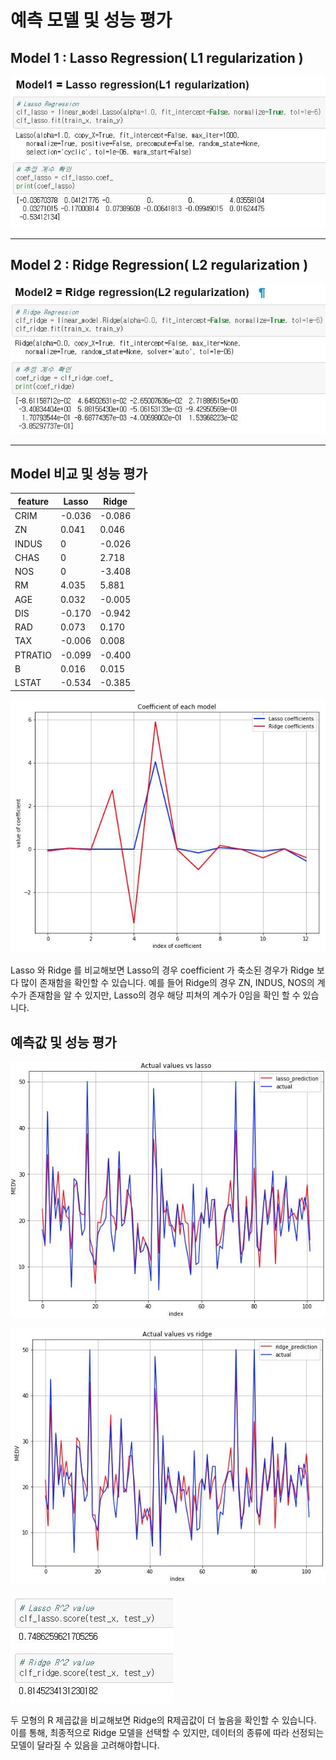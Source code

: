 # 예측 모델 및 성능 평가

## Model 1 : Lasso Regression( L1 regularization )

![figure01](/pictures/model01.JPG)

------------------------------------------

## Model 2 : Ridge Regression( L2 regularization )

![figure02](/pictures/model02.JPG)

-----------------------------------------

## Model 비교 및 성능 평가 

feature | Lasso | Ridge
--------|-------|------
CRIM | -0.036 | -0.086
ZN | 0.041 | 0.046
INDUS | 0 | -0.026
CHAS | 0 | 2.718
NOS | 0 | -3.408
RM | 4.035 | 5.881
AGE | 0.032 | -0.005
DIS | -0.170 | -0.942
RAD | 0.073 | 0.170
TAX | -0.006 | 0.008
PTRATIO | -0.099 | -0.400
B | 0.016 | 0.015
LSTAT | -0.534 | -0.385

![figure03](/pictures/model03.JPG)


Lasso 와 Ridge 를 비교해보면 Lasso의 경우 coefficient 가 축소된 경우가 Ridge 보다 많이 존재함을 확인할 수 있습니다. 
예를 들어 Ridge의 경우 ZN, INDUS, NOS의 계수가 존재함을 알 수 있지만, 
Lasso의 경우 해당 피쳐의 계수가 0임을 확인 할 수 있습니다. 

## 예측값 및 성능 평가

![figure04](/pictures/model04.JPG)

![figure05](/pictures/model05.JPG)

![figure06](/pictures/model06.JPG)

두 모형의 R 제곱값을 비교해보면 Ridge의 R제곱값이 더 높음을 확인할 수 있습니다. 
이를 통해, 최종적으로 Ridge 모델을 선택할 수 있지만, 
데이터의 종류에 따라 선정되는 모델이 달라질 수 있음을 고려해야합니다. 



